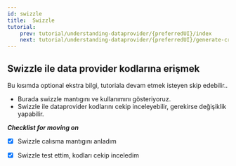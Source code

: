 ```yaml
---
id: swizzle
title:  Swizzle
tutorial:
    prev: tutorial/understanding-dataprovider/{preferredUI}/index
    next: tutorial/understanding-dataprovider/{preferredUI}/generate-crud-pages
---
```



 ## Swizzle ile data provider kodlarına erişmek

 Bu kısımda optional ekstra bilgi, tutoriala devam etmek isteyen skip edebilir..
- Burada swizzle mantıgını ve kullanımını gösteriyoruz.
- Swizzle ile dataprovider kodlarını cekip inceleyebilir, gerekirse değişiklik yapabilir.
    
***Checklist for moving on***
- [x] Swizzle calısma mantıgını anladım
- [x] Swizzle test ettim, kodları cekip inceledim
    
